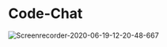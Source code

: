# Code-Chat
![Screenrecorder-2020-06-19-12-20-48-667](https://user-images.githubusercontent.com/34277800/85120118-69bf0980-b240-11ea-8abc-cc7bd5aaf073.gif)
